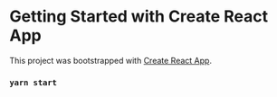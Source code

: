 # Getting Started with Create React App

This project was bootstrapped with [Create React App](https://github.com/facebook/create-react-app).

### `yarn start`

